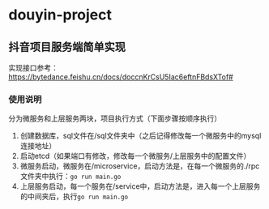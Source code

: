 # douyin-project



## 抖音项目服务端简单实现

实现接口参考：https://bytedance.feishu.cn/docs/doccnKrCsU5Iac6eftnFBdsXTof#

### 使用说明

分为微服务和上层服务两块，项目执行方式（下面步骤按顺序执行）

1. 创建数据库，sql文件在/sql文件夹中（之后记得修改每一个微服务中的mysql连接地址）
2. 启动etcd（如果端口有修改，修改每一个微服务/上层服务中的配置文件）
3. 微服务启动，微服务在/microservice，启动方法是，在每一个微服务的./rpc文件夹中执行：`go run main.go`
4. 上层服务启动，每一个服务在/service中，启动方法是，进入每一个上层服务的中间夹后，执行`go run main.go`